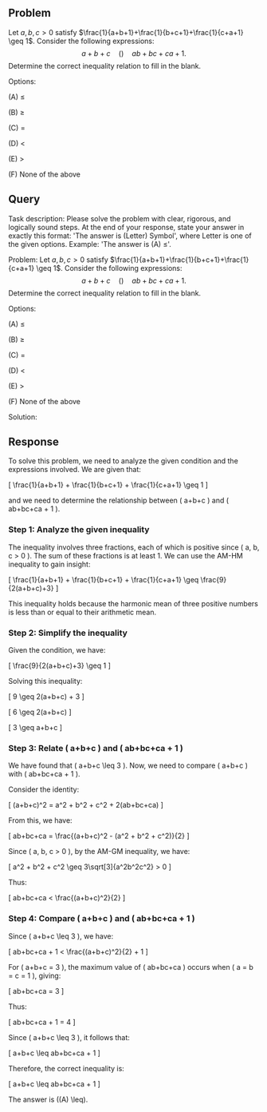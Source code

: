 ## Problem

Let $a, b, c > 0$ satisfy $\frac{1}{a+b+1}+\frac{1}{b+c+1}+\frac{1}{c+a+1} \geq 1$. Consider the following expressions:
$$
a+b+c \quad () \quad ab+bc+ca + 1.
$$
Determine the correct inequality relation to fill in the blank.

Options:

(A) $\leq$ 

(B) $\geq$

(C) $=$ 

(D) $<$

(E) $>$

(F) None of the above

## Query

Task description: Please solve the problem with clear, rigorous, and logically sound steps. At the end of your response, state your answer in exactly this format: 'The answer is (Letter) Symbol', where Letter is one of the given options. Example: 'The answer is (A) $\leq$'.

Problem: Let $a, b, c > 0$ satisfy $\frac{1}{a+b+1}+\frac{1}{b+c+1}+\frac{1}{c+a+1} \geq 1$. Consider the following expressions:
$$
a+b+c \quad () \quad ab+bc+ca + 1.
$$
Determine the correct inequality relation to fill in the blank.

Options:

(A) $\leq$ 

(B) $\geq$

(C) $=$ 

(D) $<$

(E) $>$

(F) None of the above

Solution:

## Response

To solve this problem, we need to analyze the given condition and the expressions involved. We are given that:

\[
\frac{1}{a+b+1} + \frac{1}{b+c+1} + \frac{1}{c+a+1} \geq 1
\]

and we need to determine the relationship between \( a+b+c \) and \( ab+bc+ca + 1 \).

### Step 1: Analyze the given inequality

The inequality involves three fractions, each of which is positive since \( a, b, c > 0 \). The sum of these fractions is at least 1. We can use the AM-HM inequality to gain insight:

\[
\frac{1}{a+b+1} + \frac{1}{b+c+1} + \frac{1}{c+a+1} \geq \frac{9}{2(a+b+c)+3}
\]

This inequality holds because the harmonic mean of three positive numbers is less than or equal to their arithmetic mean.

### Step 2: Simplify the inequality

Given the condition, we have:

\[
\frac{9}{2(a+b+c)+3} \geq 1
\]

Solving this inequality:

\[
9 \geq 2(a+b+c) + 3
\]

\[
6 \geq 2(a+b+c)
\]

\[
3 \geq a+b+c
\]

### Step 3: Relate \( a+b+c \) and \( ab+bc+ca + 1 \)

We have found that \( a+b+c \leq 3 \). Now, we need to compare \( a+b+c \) with \( ab+bc+ca + 1 \).

Consider the identity:

\[
(a+b+c)^2 = a^2 + b^2 + c^2 + 2(ab+bc+ca)
\]

From this, we have:

\[
ab+bc+ca = \frac{(a+b+c)^2 - (a^2 + b^2 + c^2)}{2}
\]

Since \( a, b, c > 0 \), by the AM-GM inequality, we have:

\[
a^2 + b^2 + c^2 \geq 3\sqrt[3]{a^2b^2c^2} > 0
\]

Thus:

\[
ab+bc+ca < \frac{(a+b+c)^2}{2}
\]

### Step 4: Compare \( a+b+c \) and \( ab+bc+ca + 1 \)

Since \( a+b+c \leq 3 \), we have:

\[
ab+bc+ca + 1 < \frac{(a+b+c)^2}{2} + 1
\]

For \( a+b+c = 3 \), the maximum value of \( ab+bc+ca \) occurs when \( a = b = c = 1 \), giving:

\[
ab+bc+ca = 3
\]

Thus:

\[
ab+bc+ca + 1 = 4
\]

Since \( a+b+c \leq 3 \), it follows that:

\[
a+b+c \leq ab+bc+ca + 1
\]

Therefore, the correct inequality is:

\[
a+b+c \leq ab+bc+ca + 1
\]

The answer is \((A) \leq\).